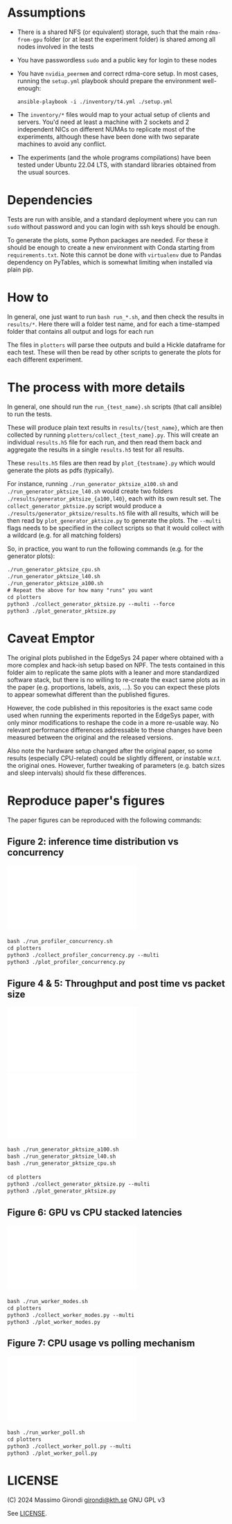 # Assumptions
- There is a shared NFS (or equivalent) storage, such that the main `rdma-from-gpu` folder (or at least the experiment folder) is shared among all nodes involved in the tests
- You have passwordless `sudo` and a public key for login to these nodes
- You have `nvidia_peermem` and correct rdma-core setup.
  In most cases, running the `setup.yml` playbook should prepare the environment well-enough:
    ```
    ansible-playbook -i ./inventory/t4.yml ./setup.yml
    ```

- The `inventory/*` files would map to your actual setup of clients and servers. You'd need at least a machine with 2 sockets and 2 independent NICs on different NUMAs to replicate most of the experiments, although these have been done with two separate machines to avoid any conflict.
- The experiments (and the whole programs compilations) have been tested under Ubuntu 22.04 LTS, with standard libraries obtained from the usual sources.


# Dependencies

Tests are run with ansible, and a standard deployment where you can run `sudo` without password and you can login with ssh keys should be enough.

To generate the plots, some Python packages are needed.
For these it should be enough to create a new environment with Conda starting from `requirements.txt`.
Note this cannot be done with `virtualenv` due to Pandas dependency on PyTables, which is somewhat limiting when installed via plain pip.

# How to

In general, one just want to run `bash run_*.sh`, and then check the results in `results/*`.
Here there will a folder test name, and for each a time-stamped folder that contains all output and logs for each run

The files in `plotters` will parse thee outputs and build a Hickle dataframe for each test.
These will then be read by other scripts to generate the plots for each different experiment.


# The process with more details

In general, one should run the `run_{test_name}.sh` scripts (that call ansible) to run the tests.

These will produce plain text results in `results/{test_name}`, which are then collected by running `plotters/collect_{test_name}.py`.
This will create an individual `results.h5` file for each run, and then read them back and aggregate the results in a single `results.h5` test for all results.

These `results.h5` files are then read by `plot_{testname}.py` which would generate the plots as pdfs (typically).

For instance, running `./run_generator_pktsize_a100.sh` and `./run_generator_pktsize_l40.sh` would create two folders `./results/generator_pktsize_{a100,l40}`, each with its own result set.
The `collect_generator_pktsize.py` script would produce a `./results/generator_pktsize/results.h5` file with all results, which will be then read by `plot_generator_pktsize.py` to generate the plots.
The `--multi` flags needs to be specified in the collect scripts so that it would collect with a wildcard (e.g. for all matching folders)

So, in practice, you want to run the following commands (e.g. for the generator plots):

```
./run_generator_pktsize_cpu.sh 
./run_generator_pktsize_l40.sh 
./run_generator_pktsize_a100.sh 
# Repeat the above for how many "runs" you want
cd plotters
python3 ./collect_generator_pktsize.py --multi --force
python3 ./plot_generator_pktsize.py
```




# Caveat Emptor

The original plots published in the EdgeSys 24 paper where obtained with a more complex and hack-ish setup based on NPF.
The tests contained in this folder aim to replicate the same plots with a leaner and more standardized software stack, but there is no willing to re-create the exact same plots as in the paper (e.g. proportions, labels, axis, ...).
So you can expect these plots to appear somewhat different than the published figures.

However, the code published in this repositories is the exact same code used when running the experiments reported in the EdgeSys paper, with only minor modifications to reshape the code in a more re-usable way.
No relevant performance differences addressable to these changes have been measured between the original and the released versions.

Also note the hardware setup changed after the original paper, so some results (especially CPU-related) could be slightly different, or instable w.r.t. the original ones. However, further tweaking of parameters (e.g. batch sizes and sleep intervals) should fix these differences.

# Reproduce paper's figures

The paper figures can be reproduced with the following commands:

## Figure 2: inference time distribution vs concurrency
![Figure 2](results/profiler_concurrency/plots/profiler_concurrency_cdf_a100_squeezenet_tuned.pdf)

```
bash ./run_profiler_concurrency.sh
cd plotters
python3 ./collect_profiler_concurrency.py --multi
python3 ./plot_profiler_concurrency.py
```


## Figure 4 & 5: Throughput and post time vs packet size
![Figure 4](results/generator_pktsize/plots/generator_pktsize_mode_rx_bps.pdf)
![Figure 5](results/generator_pktsize/plots/generator_pktsize_mode_avg_send.pdf)

```
bash ./run_generator_pktsize_a100.sh
bash ./run_generator_pktsize_l40.sh
bash ./run_generator_pktsize_cpu.sh

cd plotters
python3 ./collect_generator_pktsize.py --multi
python3 ./plot_generator_pktsize.py
```

## Figure 6: GPU vs CPU stacked latencies
![Figure 6](results/worker_modes/plots/worker_stacked_latencies.pdf)

```
bash ./run_worker_modes.sh
cd plotters
python3 ./collect_worker_modes.py --multi
python3 ./plot_worker_modes.py
```

## Figure 7: CPU usage vs polling mechanism
![Figure 7](results/worker_poll/plots/worker_cpu_poll.pdf)

```
bash ./run_worker_poll.sh
cd plotters
python3 ./collect_worker_poll.py --multi
python3 ./plot_worker_poll.py
```

# LICENSE

(C) 2024 Massimo Girondi  girondi@kth.se GNU GPL v3

See [LICENSE](LICENSE).
